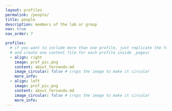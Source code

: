 ```yaml
---
layout: profiles
permalink: /people/
title: people
description: members of the lab or group
nav: true
nav_order: 7

profiles:
  # if you want to include more than one profile, just replicate the following block
  # and create one content file for each profile inside _pages/
  - align: right
    image: prof_pic.png
    content: about_fernando.md
    image_circular: false # crops the image to make it circular
    more_info: 
  - align: left
    image: prof_pic.png
    content: about_fernando.md
    image_circular: false # crops the image to make it circular
    more_info: 
---
```

